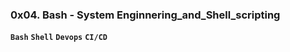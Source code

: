 ### **0x04. Bash - System Enginnering_and_Shell_scripting**
**`Bash`** **`Shell`** **`Devops`** **`CI/CD`**

